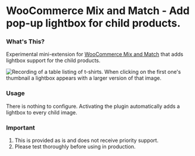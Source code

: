 # WooCommerce Mix and Match - Add pop-up lightbox for child products. 

### What's This?

Experimental mini-extension for [WooCommerce Mix and Match](https://woocommerce.com/products/woocommerce-mix-and-match-products//) that adds lightbox support for the child products. 

![Recording of a table listing of t-shirts. When clicking on the first one's thumbnail a lightbox appears with a larger version of that image.](https://user-images.githubusercontent.com/507025/80630262-2ea71380-8a11-11ea-92de-c85490e34d89.gif)

### Usage

There is nothing to configure. Activating the plugin automatically adds a lightbox to every child image.

### Important

1. This is provided as is and does not receive priority support.
2. Please test thoroughly before using in production.
